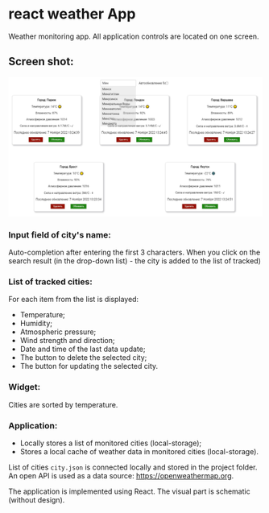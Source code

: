 # react weather App

Weather monitoring app. All application controls are located on one screen.

## Screen shot:

![Preview](preview/preview.jpg)

### Input field of city's name:

Auto-completion after entering the first 3 characters. When you click on the search result (in the drop-down list) - the city is added to the list of tracked)

### List of tracked cities:

For each item from the list is displayed:

- Temperature;
- Humidity;
- Atmospheric pressure;
- Wind strength and direction;
- Date and time of the last data update;
- The button to delete the selected city;
- The button for updating the selected city.

### Widget:

 Cities are sorted by temperature.
 
 ### Application:
 
 - Locally stores a list of monitored cities (local-storage);
 - Stores a local cache of weather data in monitored cities (local-storage).
 
 List of cities `city.json` is connected locally and stored in the project folder. An open API is used as a data source: https://openweathermap.org.
 
 The application is implemented using React. The visual part is schematic (without design).
